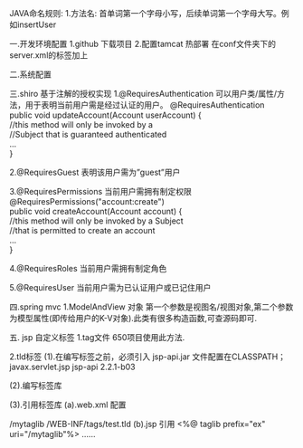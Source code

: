 JAVA命名规则:
1.方法名: 首单词第一个字母小写，后续单词第一个字母大写。例如insertUser

一.开发环境配置
1.github 下载项目
2.配置tamcat 热部署
 在conf文件夹下的server.xml的<Host></Host>标签加上
 <Context docBase="D:\Users\algz\Desktop\资料\java\apache-tomcat-8.0.28\webapps\Framework" path="/algz" reloadable="false" />

二.系统配置

三.shiro
基于注解的授权实现 
1.@RequiresAuthentication 可以用户类/属性/方法，用于表明当前用户需是经过认证的用户。 
@RequiresAuthentication  
public void updateAccount(Account userAccount) {  
    //this method will only be invoked by a   
    //Subject that is guaranteed authenticated  
    ...  
}  

2.@RequiresGuest 表明该用户需为”guest”用户 

3.@RequiresPermissions 当前用户需拥有制定权限 
@RequiresPermissions("account:create")  
public void createAccount(Account account) {  
    //this method will only be invoked by a Subject  
    //that is permitted to create an account  
    ...  
}  

4.@RequiresRoles 当前用户需拥有制定角色 

5.@RequiresUser 当前用户需为已认证用户或已记住用户 

四.spring mvc
1.ModelAndView 对象
第一个参数是视图名/视图对象,第二个参数为模型属性(即传给用户的K-V对象).此类有很多构造函数,可查源码即可.

五. jsp 自定义标签
1.tag文件
650项目使用此方法.

2.tld标签
(1).在编写标签之前，必须引入 jsp-api.jar 文件配置在CLASSPATH；
		<!-- jsp 自定义标签 -->
		<dependency>
			<groupId>javax.servlet.jsp</groupId>
			<artifactId>jsp-api</artifactId>
			<version>2.2.1-b03</version>
		</dependency>
		
(2).编写标签库

(3).引用标签库
(a).web.xml 配置
<!-- 自定义标签库 -->
<jsp-config>
    <taglib>
        <taglib-uri>/mytaglib</taglib-uri>                                     <!-- 标签库名称 -->
        <taglib-location>/WEB-INF/tags/test.tld</taglib-location>   <!-- 标签库路径 -->
    </taglib>
  </jsp-config>
(b).jsp 引用
  <%@ taglib prefix="ex" uri="/mytaglib"%>
  ......
  <ex:hello/>
  
